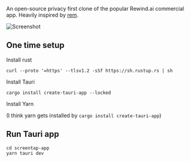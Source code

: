 
An open-source privacy first clone of the popular Rewind.ai commercial app.  Heavily inspired by [rem](https://github.com/jasonjmcghee/rem).

![Screenshot](https://github.com/tleyden/screentap/assets/296876/e8e48f8c-3aaf-478d-bdb5-f64cc3e27da1)

## One time setup

Install rust

```
curl --proto '=https' --tlsv1.2 -sSf https://sh.rustup.rs | sh
```

Install Tauri

```
cargo install create-tauri-app --locked
```

Install Yarn

(I think yarn gets installed by `cargo install create-tauri-app`)

## Run Tauri app

```
cd screentap-app
yarn tauri dev
```